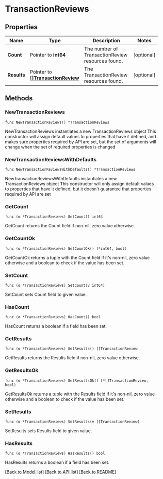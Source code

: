 # TransactionReviews

## Properties

Name | Type | Description | Notes
------------ | ------------- | ------------- | -------------
**Count** | Pointer to **int64** | The number of TransactionReview resources found. | [optional] 
**Results** | Pointer to [**[]TransactionReview**](TransactionReview.md) | The TransactionReview resources found. | [optional] 

## Methods

### NewTransactionReviews

`func NewTransactionReviews() *TransactionReviews`

NewTransactionReviews instantiates a new TransactionReviews object
This constructor will assign default values to properties that have it defined,
and makes sure properties required by API are set, but the set of arguments
will change when the set of required properties is changed

### NewTransactionReviewsWithDefaults

`func NewTransactionReviewsWithDefaults() *TransactionReviews`

NewTransactionReviewsWithDefaults instantiates a new TransactionReviews object
This constructor will only assign default values to properties that have it defined,
but it doesn't guarantee that properties required by API are set

### GetCount

`func (o *TransactionReviews) GetCount() int64`

GetCount returns the Count field if non-nil, zero value otherwise.

### GetCountOk

`func (o *TransactionReviews) GetCountOk() (*int64, bool)`

GetCountOk returns a tuple with the Count field if it's non-nil, zero value otherwise
and a boolean to check if the value has been set.

### SetCount

`func (o *TransactionReviews) SetCount(v int64)`

SetCount sets Count field to given value.

### HasCount

`func (o *TransactionReviews) HasCount() bool`

HasCount returns a boolean if a field has been set.

### GetResults

`func (o *TransactionReviews) GetResults() []TransactionReview`

GetResults returns the Results field if non-nil, zero value otherwise.

### GetResultsOk

`func (o *TransactionReviews) GetResultsOk() (*[]TransactionReview, bool)`

GetResultsOk returns a tuple with the Results field if it's non-nil, zero value otherwise
and a boolean to check if the value has been set.

### SetResults

`func (o *TransactionReviews) SetResults(v []TransactionReview)`

SetResults sets Results field to given value.

### HasResults

`func (o *TransactionReviews) HasResults() bool`

HasResults returns a boolean if a field has been set.


[[Back to Model list]](../README.md#documentation-for-models) [[Back to API list]](../README.md#documentation-for-api-endpoints) [[Back to README]](../README.md)



